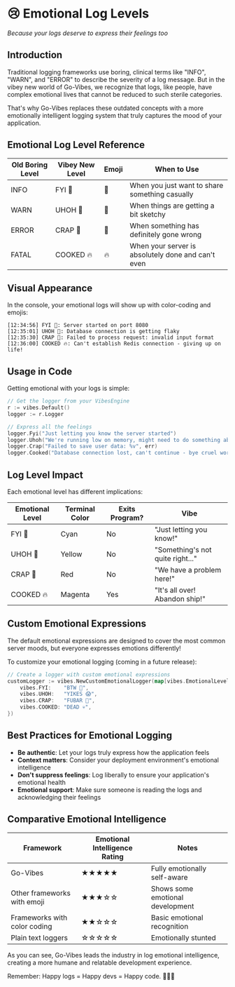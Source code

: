 # 😢 Emotional Log Levels

*Because your logs deserve to express their feelings too*

## Introduction

Traditional logging frameworks use boring, clinical terms like "INFO", "WARN", and "ERROR" to describe the severity of a log message. But in the vibey new world of Go-Vibes, we recognize that logs, like people, have complex emotional lives that cannot be reduced to such sterile categories.

That's why Go-Vibes replaces these outdated concepts with a more emotionally intelligent logging system that truly captures the mood of your application.

## Emotional Log Level Reference

| Old Boring Level | Vibey New Level | Emoji | When to Use |
|-----------------|----------------|-------|------------|
| INFO | FYI 💁 | 💁 | When you just want to share something casually |
| WARN | UHOH 😬 | 😬 | When things are getting a bit sketchy |
| ERROR | CRAP 💩 | 💩 | When something has definitely gone wrong |
| FATAL | COOKED 🔥 | 🔥 | When your server is absolutely done and can't even |

## Visual Appearance

In the console, your emotional logs will show up with color-coding and emojis:

```
[12:34:56] FYI 💁: Server started on port 8080
[12:35:01] UHOH 😬: Database connection is getting flaky
[12:35:30] CRAP 💩: Failed to process request: invalid input format
[12:36:00] COOKED 🔥: Can't establish Redis connection - giving up on life!
```

## Usage in Code

Getting emotional with your logs is simple:

```go
// Get the logger from your VibesEngine
r := vibes.Default()
logger := r.Logger

// Express all the feelings
logger.Fyi("Just letting you know the server started")
logger.Uhoh("We're running low on memory, might need to do something about that...")
logger.Crap("Failed to save user data: %v", err)
logger.Cooked("Database connection lost, can't continue - bye cruel world!")
```

## Log Level Impact

Each emotional level has different implications:

| Emotional Level | Terminal Color | Exits Program? | Vibe |
|----------------|---------------|---------------|------|
| FYI 💁 | Cyan | No | "Just letting you know!" |
| UHOH 😬 | Yellow | No | "Something's not quite right..." |
| CRAP 💩 | Red | No | "We have a problem here!" |
| COOKED 🔥 | Magenta | Yes | "It's all over! Abandon ship!" |

## Custom Emotional Expressions

The default emotional expressions are designed to cover the most common server moods, but everyone expresses emotions differently!

To customize your emotional logging (coming in a future release):

```go
// Create a logger with custom emotional expressions
customLogger := vibes.NewCustomEmotionalLogger(map[vibes.EmotionalLevel]string{
    vibes.FYI:    "BTW 🤔",
    vibes.UHOH:   "YIKES 😱",
    vibes.CRAP:   "FUBAR 🤬",
    vibes.COOKED: "DEAD 💀",
})
```

## Best Practices for Emotional Logging

- **Be authentic**: Let your logs truly express how the application feels
- **Context matters**: Consider your deployment environment's emotional intelligence
- **Don't suppress feelings**: Log liberally to ensure your application's emotional health
- **Emotional support**: Make sure someone is reading the logs and acknowledging their feelings

## Comparative Emotional Intelligence

| Framework | Emotional Intelligence Rating | Notes |
|-----------|------------------------------|-------|
| Go-Vibes | ★★★★★ | Fully emotionally self-aware |
| Other frameworks with emoji | ★★★☆☆ | Shows some emotional development |
| Frameworks with color coding | ★★☆☆☆ | Basic emotional recognition |
| Plain text loggers | ☆☆☆☆☆ | Emotionally stunted |

As you can see, Go-Vibes leads the industry in log emotional intelligence, creating a more humane and relatable development experience.

Remember: Happy logs = Happy devs = Happy code. 🧘‍♂️✨ 